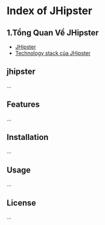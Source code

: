 
# Index of JHipster

## 1.Tổng Quan Về JHipster



- [JHipster](#jhipster)
- [Technology stack của JHipster](#features)


## jhipster
...

## Features
...

## Installation
...

## Usage
...

## License
...

